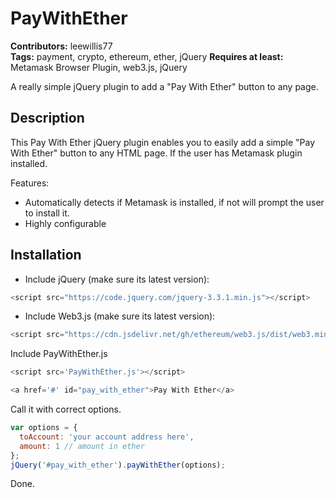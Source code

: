 # PayWithEther
**Contributors:** leewillis77  
**Tags:** payment, crypto, ethereum, ether, jQuery
**Requires at least:** Metamask Browser Plugin, web3.js, jQuery  

A really simple jQuery plugin to add a "Pay With Ether" button to any page.

## Description

This Pay With Ether jQuery plugin enables you to easily add a simple "Pay With Ether" button to any HTML page. If the user has Metamask plugin installed. 

Features:

* Automatically detects if Metamask is installed, if not will prompt the user to install it.
* Highly configurable

## Installation

* Include jQuery (make sure its latest version):

```js
<script src="https://code.jquery.com/jquery-3.3.1.min.js"></script>
```

* Include Web3.js (make sure its latest version):
```js
<script src="https://cdn.jsdelivr.net/gh/ethereum/web3.js/dist/web3.min.js"></script>
```

Include PayWithEther.js
```js
<script src='PayWithEther.js'></script>
```

```js
<a href='#' id="pay_with_ether">Pay With Ether</a>
```

Call it with correct options.
```js
var options = {
  toAccount: 'your account address here',
  amount: 1 // amount in ether
};
jQuery('#pay_with_ether').payWithEther(options);
```

Done.
